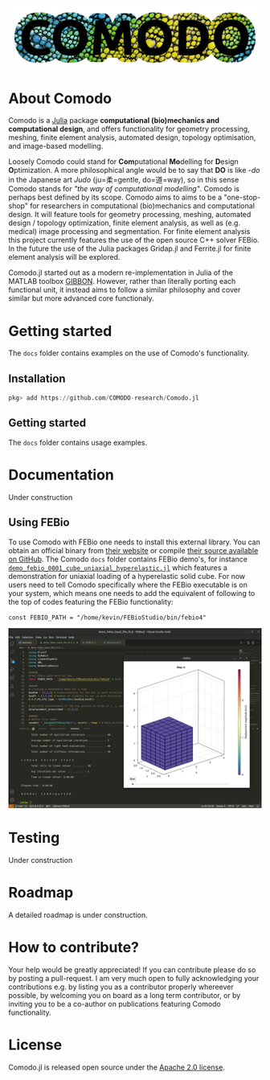 ![](assets/img/COMODO.png)

# About Comodo
Comodo is a [Julia](https://julialang.org/) package **computational (bio)mechanics and computational design**, and offers functionality for geometry processing, meshing, finite element analysis, automated design, topology optimisation, and image-based modelling. 

Loosely Comodo could stand for **Com**putational **Mo**delling for **D**esign **O**ptimization. A more philosophical angle would be to say that **DO** is like *-do* in the Japanese art *Judo* (ju=柔=gentle, do=道=way), so in this sense Comodo stands for *"the way of computational modelling"*. Comodo is perhaps best defined by its scope. Comodo aims to aims to be a "one-stop-shop" for researchers in computational (bio)mechanics and computational design. It will feature tools for geometry processing, meshing, automated design / topology optimization, finite element analysis, as well as (e.g. medical) image processing and segmentation. For finite element analysis this project currently features the use of the open source C++ solver FEBio. In the future the use of the Julia packages Gridap.jl and Ferrite.jl for finite element analysis will be explored. 

Comodo.jl started out as a modern re-implementation in Julia of the MATLAB toolbox [GIBBON](https://github.com/gibbonCode/GIBBON). However, rather than literally porting each functional unit, it instead aims to follow a similar philosophy and cover similar but more advanced core functionaly.

# Getting started
The `docs` folder contains examples on the use of Comodo's functionality. 

## Installation
```julia
pkg> add https://github.com/COMODO-research/Comodo.jl
```

## Getting started
The `docs` folder contains usage examples. 

# Documentation 
Under construction

## Using FEBio
To use Comodo with FEBio one needs to install this external library. You can obtain an official binary from [their website](https://febio.org/) or compile [their source available on GitHub](https://github.com/febiosoftware/FEBio). 
The Comodo `docs` folder contains FEBio demo's, for instance [`demo_febio_0001_cube_uniaxial_hyperelastic.jl`](https://github.com/COMODO-research/Comodo.jl/blob/main/docs/demo_febio_0001_cube_uniaxial_hyperelastic.jl) which features a demonstration for uniaxial loading of a hyperelastic solid cube. 
For now users need to tell Comodo specifically where the FEBio executable is on your system, which means one needs to add the equivalent of following to the top of codes featuring the FEBio functionality: 
```
const FEBIO_PATH = "/home/kevin/FEBioStudio/bin/febio4"
```

![](assets/img/febio_example_01.gif) 

# Testing 
Under construction

# Roadmap
A detailed roadmap is under construction. 

# How to contribute? 
Your help would be greatly appreciated! If you can contribute please do so by posting a pull-request. I am very much open to fully acknowledging your contributions e.g. by listing you as a contributor properly whereever possible, by welcoming you on board as a long term contributor, or by inviting you to be a co-author on publications featuring Comodo functionality. 

# License 
Comodo.jl is released open source under the [Apache 2.0 license](https://github.com/COMODO-research/Comodo.jl/blob/main/LICENSE).